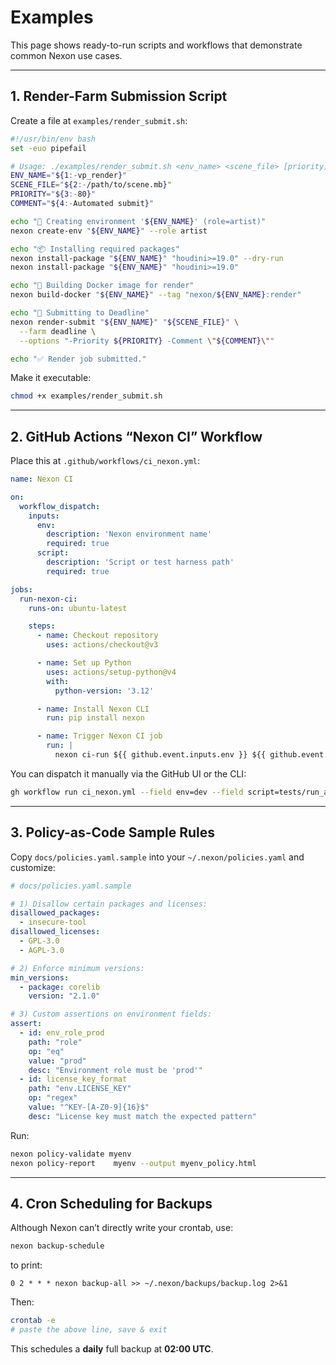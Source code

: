 # Examples

This page shows ready-to-run scripts and workflows that demonstrate common Nexon use cases.

---

## 1. Render-Farm Submission Script

Create a file at `examples/render_submit.sh`:

```bash
#!/usr/bin/env bash
set -euo pipefail

# Usage: ./examples/render_submit.sh <env_name> <scene_file> [priority] [comment]
ENV_NAME="${1:-vp_render}"
SCENE_FILE="${2:-/path/to/scene.mb}"
PRIORITY="${3:-80}"
COMMENT="${4:-Automated submit}"

echo "🔧 Creating environment '${ENV_NAME}' (role=artist)"
nexon create-env "${ENV_NAME}" --role artist

echo "📦 Installing required packages"
nexon install-package "${ENV_NAME}" "houdini>=19.0" --dry-run
nexon install-package "${ENV_NAME}" "houdini>=19.0"

echo "🐳 Building Docker image for render"
nexon build-docker "${ENV_NAME}" --tag "nexon/${ENV_NAME}:render"

echo "🚀 Submitting to Deadline"
nexon render-submit "${ENV_NAME}" "${SCENE_FILE}" \
  --farm deadline \
  --options "-Priority ${PRIORITY} -Comment \"${COMMENT}\""

echo "✅ Render job submitted."
```

Make it executable:
```bash
chmod +x examples/render_submit.sh
```

---

## 2. GitHub Actions “Nexon CI” Workflow
Place this at `.github/workflows/ci_nexon.yml`:

```yaml
name: Nexon CI

on:
  workflow_dispatch:
    inputs:
      env:
        description: 'Nexon environment name'
        required: true
      script:
        description: 'Script or test harness path'
        required: true

jobs:
  run-nexon-ci:
    runs-on: ubuntu-latest

    steps:
      - name: Checkout repository
        uses: actions/checkout@v3

      - name: Set up Python
        uses: actions/setup-python@v4
        with:
          python-version: '3.12'

      - name: Install Nexon CLI
        run: pip install nexon

      - name: Trigger Nexon CI job
        run: |
          nexon ci-run ${{ github.event.inputs.env }} ${{ github.event.inputs.script }} --runner github-actions
```

You can dispatch it manually via the GitHub UI or the CLI:

```bash
gh workflow run ci_nexon.yml --field env=dev --field script=tests/run_all.py
```

---

## 3. Policy-as-Code Sample Rules
Copy `docs/policies.yaml.sample` into your `~/.nexon/policies.yaml` and customize:

```yaml
# docs/policies.yaml.sample

# 1) Disallow certain packages and licenses:
disallowed_packages:
  - insecure-tool
disallowed_licenses:
  - GPL-3.0
  - AGPL-3.0

# 2) Enforce minimum versions:
min_versions:
  - package: corelib
    version: "2.1.0"

# 3) Custom assertions on environment fields:
assert:
  - id: env_role_prod
    path: "role"
    op: "eq"
    value: "prod"
    desc: "Environment role must be 'prod'"
  - id: license_key_format
    path: "env.LICENSE_KEY"
    op: "regex"
    value: "^KEY-[A-Z0-9]{16}$"
    desc: "License key must match the expected pattern"
```
Run:

```bash
nexon policy-validate myenv
nexon policy-report    myenv --output myenv_policy.html
```

---
## 4. Cron Scheduling for Backups
Although Nexon can’t directly write your crontab, use:

```bash
nexon backup-schedule
```

to print:
```text
0 2 * * * nexon backup-all >> ~/.nexon/backups/backup.log 2>&1
```

Then:
```bash
crontab -e
# paste the above line, save & exit
```

This schedules a **daily** full backup at **02:00 UTC**.